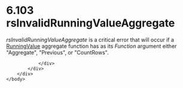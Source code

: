 <html dir="LTR" xmlns:mshelp="http://msdn.microsoft.com/mshelp" xmlns:ddue="http://ddue.schemas.microsoft.com/authoring/2003/5" xmlns:xlink="http://www.w3.org/1999/xlink" xmlns:tool="http://www.microsoft.com/tooltip">
    <head>
        <meta http-equiv="Content-Type" content="text/html; CHARSET=utf-8"></meta>
        <meta name="save" content="history"></meta>
        <title>6.103 rsInvalidRunningValueAggregate</title>
        <xml>
            <mshelp:toctitle title="6.103 rsInvalidRunningValueAggregate"></mshelp:toctitle>
            <mshelp:rltitle title="[MS-RDL]: rsInvalidRunningValueAggregate"></mshelp:rltitle>
            <mshelp:keyword index="A" term="d523240f-478d-412f-801e-06a22a308232"></mshelp:keyword>
            <mshelp:attr name="DCSext.ContentType" value="open specification"></mshelp:attr>
            <mshelp:attr name="AssetID" value="d523240f-478d-412f-801e-06a22a308232"></mshelp:attr>
            <mshelp:attr name="TopicType" value="kbRef"></mshelp:attr>
            <mshelp:attr name="DCSext.Title" value="[MS-RDL]: rsInvalidRunningValueAggregate" />
        </xml>
    </head>
    <body>
        <div id="header">
            <h1 class="heading">6.103 rsInvalidRunningValueAggregate</h1>
        </div>
        <div id="mainSection">
            <div id="mainBody">
                <div id="allHistory" class="saveHistory"></div>
                <div id="sectionSection0" class="section" name="collapseableSection">
                    

<p><i>rsInvalidRunningValueAggregate</i> is a critical error
that will occur if a <a href="d87b6538-477f-4292-a3dd-a5774142bec6.md">RunningValue</a>
aggregate function has as its <i>Function</i> argument either
&quot;Aggregate&quot;, &quot;Previous&quot;, or &quot;CountRows&quot;.</p>


                </div>
            </div>
        </div>
    </body>
</html>